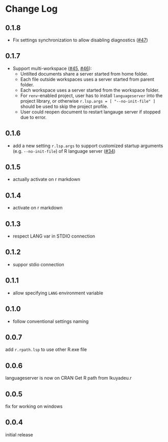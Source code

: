 # Change Log

## 0.1.8

- Fix settings synchronization to allow disabling diagnostics ([#47](https://github.com/REditorSupport/vscode-r-lsp/pull/47))

## 0.1.7

- Support multi-workspace ([#45](https://github.com/REditorSupport/vscode-r-lsp/pull/45), [#46](https://github.com/REditorSupport/vscode-r-lsp/pull/46)):
  - Untilted documents share a server started from home folder.
  - Each file outside workspaces uses a server started from parent folder.
  - Each workspace uses a server started from the workspace folder.
  - For `renv`-enabled project, user has to install `languageserver` into the project library,
    or otherwise `r.lsp.args = [ "--no-init-file" ]` should be used to skip the project profile.
  - User could reopen document to restart langauge server if stopped due to error.

## 0.1.6

- add a new setting `r.lsp.args` to support customized startup arguments (e.g. `--no-init-file`) of R language server ([#34](https://github.com/REditorSupport/vscode-r-lsp/issues/34))

## 0.1.5

- actually activate on r markdown

## 0.1.4

- activate on r markdown

## 0.1.3

- respect LANG var in STDIO connection

## 0.1.2

- suppor stdio connection

## 0.1.1

- allow specifying `LANG` environment variable

## 0.1.0

- follow conventional settings naming


## 0.0.7

add `r.rpath.lsp` to use other R.exe file

## 0.0.6

languageserver is now on CRAN
Get R path from Ikuyadeu.r

## 0.0.5

fix for working on windows

## 0.0.4

initial release
